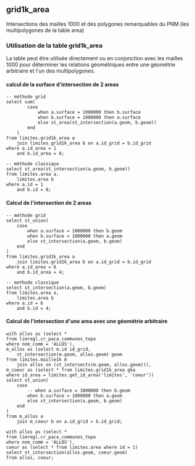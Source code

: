 ## grid1k_area

Intersections des mailles 1000 et des polygones remarquables du PNM (les multipolygones de la table area)

### Utilisation de la table grid1k_area

La table peut être utilisée directement ou en conjonction avec les mailles 1000 pour déterminer les relations géométriques entre une géométrie arbitraire et l'un des multipolygones.

#### calcul de la surface d'intersection de 2 areas

```
-- méthode grid
select sum(
        case
            when a.surface = 1000000 then b.surface
            when b.surface = 1000000 then a.surface
            else st_area(st_intersection(a.geom, b.geom))
        end
    )
from limites.grid1k_area a
    join limites.grid1k_area b on a.id_grid = b.id_grid
where a.id_area = 1
    and b.id_area = 8;

-- méthode classique
select st_area(st_intersection(a.geom, b.geom))
from limites.area a,
    limites.area b
where a.id = 1
    and b.id = 8;
```

#### Calcul de l'intersection de 2 areas

```
-- méthode grid
select st_union(
    case
        when a.surface = 1000000 then b.geom
        when b.surface = 1000000 then a.geom
        else st_intersection(a.geom, b.geom)
    end
)
from limites.grid1k_area a
    join limites.grid1k_area b on a.id_grid = b.id_grid
where a.id_area = 6
    and b.id_area = 4;

-- methode classique
select st_intersection(a.geom, b.geom)
from limites.area a,
    limites.area b
where a.id = 6
    and b.id = 4;
```

#### Calcul de l'intersection d'une area avec une géométrie arbitraire

```
with allos as (select *
from limregl.cr_paca_communes_topo
where nom_comm = 'ALLOS'),
m_allos as (select m.id id_grid,
    st_intersection(m.geom, allos.geom) geom
from limites.maille1k m
    join allos on (st_intersects(m.geom, allos.geom))),
m_coeur as (select * from limites.grid1k_area gka
where id_area = limites.get_id_area('limites', 'coeur'))
select st_union(
    case
        -- when a.surface = 1000000 then b.geom
        when b.surface = 1000000 then a.geom
        else st_intersection(a.geom, b.geom)
    end
)
from m_allos a
    join m_coeur b on a.id_grid = b.id_grid;

with allos as (select *
from limregl.cr_paca_communes_topo
where nom_comm = 'ALLOS'),
coeur as (select * from limites.area where id = 1)
select st_intersection(allos.geom, coeur.geom)
from allos, coeur;
```
